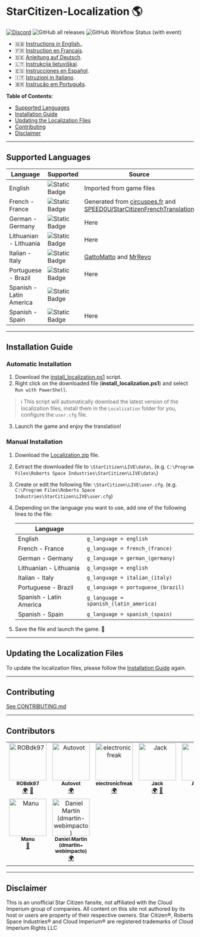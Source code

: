 # StarCitizen-Localization 🌎

[![Discord](https://img.shields.io/discord/1185135396112322620?logo=discord&label=discord)](https://discord.gg/Gbvz9fTmZU)
![GitHub all releases](https://img.shields.io/github/downloads/Dymerz/StarCitizen-Localization/total)
![GitHub Workflow Status (with event)](https://img.shields.io/github/actions/workflow/status/Dymerz/StarCitizen-Localization/.github%2Fworkflows%2Fvalidate-global-ini.yaml?event=push&label=INI%20Validation&link=https%3A%2F%2Fgithub.com%2FDymerz%2FStarCitizen-Localization%2Factions%2Fworkflows%2Fvalidate-global-ini.yaml)


- 🇬🇧 [Instructions in English.](README.md).
- 🇫🇷 [Instruction en Français](README_fr.md).
- 🇩🇪 [Anleitung auf Deutsch](README_de.md).
- 🇱🇹 [Instrukcija lietuviškai](README_ltu.md).
- 🇪🇸 [Instrucciones en Español](README_es.md).
- 🇮🇹 [Istruzioni in Italiano](README_it.md).
- 🇧🇷 [Instrução em Português](README_ptbr.md).

**Table of Contents:**
  - [Supported Languages](#supported-languages)
  - [Installation Guide](#installation-guide)
  - [Updating the Localization Files](#contributing)
  - [Contributing](#contributing)
  - [Disclaimer](#Disclaimer)

---
## Supported Languages

| Language | Supported | Source |
|---|---|---|
| English | ![Static Badge](https://img.shields.io/badge/3.23.1a-LIVE-brightgreen) | Imported from game files |
| French - France | ![Static Badge](https://img.shields.io/badge/3.23.1a-LIVE-brightgreen) | Generated from [circuspes.fr](https://traduction.circuspes.fr) and [SPEED0U/StarCitizenFrenchTranslation](https://github.com/SPEED0U/StarCitizenFrenchTranslation) |
| German - Germany | ![Static Badge](https://img.shields.io/badge/3.23.1a-LIVE-brightgreen) | Here |
| Lithuanian - Lithuania | ![Static Badge](https://img.shields.io/badge/3.22.1-LIVE-brightgreen) | Here |
| Italian - Italy | ![Static Badge](https://img.shields.io/badge/3.23.0-LIVE-yellow) | [GattoMatto](https://robertsspaceindustries.com/citizens/GattoMatto) and [MrRevo](https://robertsspaceindustries.com/citizens/MrRevo) |
| Portuguese - Brazil | ![Static Badge](https://img.shields.io/badge/3.23.1a-LIVE-brightgreen)| Here |
| Spanish - Latin America | ![Static Badge](https://img.shields.io/badge/x.xx.x-LIVE-darkred) |
| Spanish - Spain | ![Static Badge](https://img.shields.io/badge/3.23.1a-LIVE-brightgreen) | Here |

---
## Installation Guide

### Automatic Installation
1. Download the [install_localization.ps1](https://github.com/Dymerz/StarCitizen-Localization/releases/latest/download/install_localization.ps1) script.
2. Right click on the downloaded file (**install_localization.ps1**) and select `Run with PowerShell`.
  > ℹ️ This script will automatically download the latest version of the localization files, install them in the `Localization` folder for you, configure the `user.cfg` file.
3. Launch the game and enjoy the translation!

### Manual Installation
1. Download the [Localization.zip](https://github.com/Dymerz/StarCitizen-Localization/releases/latest/download/Localization.zip) file.
2. Extract the downloaded file to `\StarCitizen\LIVE\data\`. (e.g. `C:\Program Files\Roberts Space Industries\StarCitizen\LIVE\data\`)
3. Create or edit the following file: `\StarCitizen\LIVE\user.cfg`. (e.g. `C:\Program Files\Roberts Space Industries\StarCitizen\LIVE\user.cfg`)
4. Depending on the language you want to use, add one of the following lines to the file:

    | Language |   |
    |---|---|
    | English | `g_language = english` |
    | French - France | `g_language = french_(france)` |
    | German - Germany | `g_language = german_(germany)` |
    | Lithuanian - Lithuania | `g_language = english` |
    | Italian - Italy | `g_language = italian_(italy)` |
    | Portuguese - Brazil | `g_language = portuguese_(brazil)` |
    | Spanish - Latin America | `g_language = spanish_(latin_america)` |
    | Spanish - Spain | `g_language = spanish_(spain) ` |

5. Save the file and launch the game. 🚀

---
## Updating the Localization Files
To update the localization files, please follow the [Installation Guide](#installation-guide) again.

---
## Contributing
[See CONTRIBUTING.md](CONTRIBUTING.md)

---
## Contributors
<!-- ALL-CONTRIBUTORS-LIST:START - Do not remove or modify this section -->
<!-- prettier-ignore-start -->
<!-- markdownlint-disable -->
<table>
  <tbody>
    <tr>
      <td align="center" valign="top" width="14.28%"><a href="https://github.com/ROBdk97"><img src="https://avatars.githubusercontent.com/u/9892024?v=4?s=100" width="100px;" alt="ROBdk97"/><br /><sub><b>ROBdk97</b></sub></a><br /><a href="#translation-ROBdk97" title="Translation">🌍</a> <a href="#projectManagement-ROBdk97" title="Project Management">📆</a></td>
      <td align="center" valign="top" width="14.28%"><a href="https://github.com/Autovot"><img src="https://avatars.githubusercontent.com/u/87210193?v=4?s=100" width="100px;" alt="Autovot"/><br /><sub><b>Autovot</b></sub></a><br /><a href="#translation-Autovot" title="Translation">🌍</a></td>
      <td align="center" valign="top" width="14.28%"><a href="https://github.com/electronicfreak"><img src="https://avatars.githubusercontent.com/u/11193801?v=4?s=100" width="100px;" alt="electronicfreak"/><br /><sub><b>electronicfreak</b></sub></a><br /><a href="#translation-electronicfreak" title="Translation">🌍</a></td>
      <td align="center" valign="top" width="14.28%"><a href="https://github.com/Jack-mk"><img src="https://avatars.githubusercontent.com/u/22667101?v=4?s=100" width="100px;" alt="Jack"/><br /><sub><b>Jack</b></sub></a><br /><a href="#translation-Jack-mk" title="Translation">🌍</a> <a href="#projectManagement-Jack-mk" title="Project Management">📆</a></td>
      <td align="center" valign="top" width="14.28%"><a href="https://github.com/Auhrus"><img src="https://avatars.githubusercontent.com/u/57270834?v=4?s=100" width="100px;" alt="Auhrus"/><br /><sub><b>Auhrus</b></sub></a><br /><a href="#translation-Auhrus" title="Translation">🌍</a> <a href="#projectManagement-Auhrus" title="Project Management">📆</a></td>
      <td align="center" valign="top" width="14.28%"><a href="https://github.com/Nxzzin"><img src="https://avatars.githubusercontent.com/u/148262077?v=4?s=100" width="100px;" alt="Nxzzin"/><br /><sub><b>Nxzzin</b></sub></a><br /><a href="#translation-Nxzzin" title="Translation">🌍</a></td>
      <td align="center" valign="top" width="14.28%"><a href="https://github.com/InterPlay02"><img src="https://avatars.githubusercontent.com/u/23037423?v=4?s=100" width="100px;" alt="InterPlay"/><br /><sub><b>InterPlay</b></sub></a><br /><a href="#translation-InterPlay02" title="Translation">🌍</a></td>
    </tr>
    <tr>
      <td align="center" valign="top" width="14.28%"><a href="https://github.com/Brill65"><img src="https://avatars.githubusercontent.com/u/8363399?v=4?s=100" width="100px;" alt="Manu"/><br /><sub><b>Manu</b></sub></a><br /><a href="#review-Brill65" title="Reviewed Pull Requests">👀</a></td>
      <td align="center" valign="top" width="14.28%"><a href="https://github.com/danidomen"><img src="https://avatars.githubusercontent.com/u/5998908?v=4?s=100" width="100px;" alt="Daniel Martin (dmartin-webimpacto)"/><br /><sub><b>Daniel Martin (dmartin-webimpacto)</b></sub></a><br /><a href="#translation-danidomen" title="Translation">🌍</a></td>
    </tr>
  </tbody>
</table>

<!-- markdownlint-restore -->
<!-- prettier-ignore-end -->

<!-- ALL-CONTRIBUTORS-LIST:END -->

---
## Disclaimer
This is an unofficial Star Citizen fansite, not affiliated with the Cloud Imperium group of companies. All content on this site not authored by its host or users are property of their respective owners. Star Citizen®, Roberts Space Industries® and Cloud Imperium® are registered trademarks of Cloud Imperium Rights LLC
